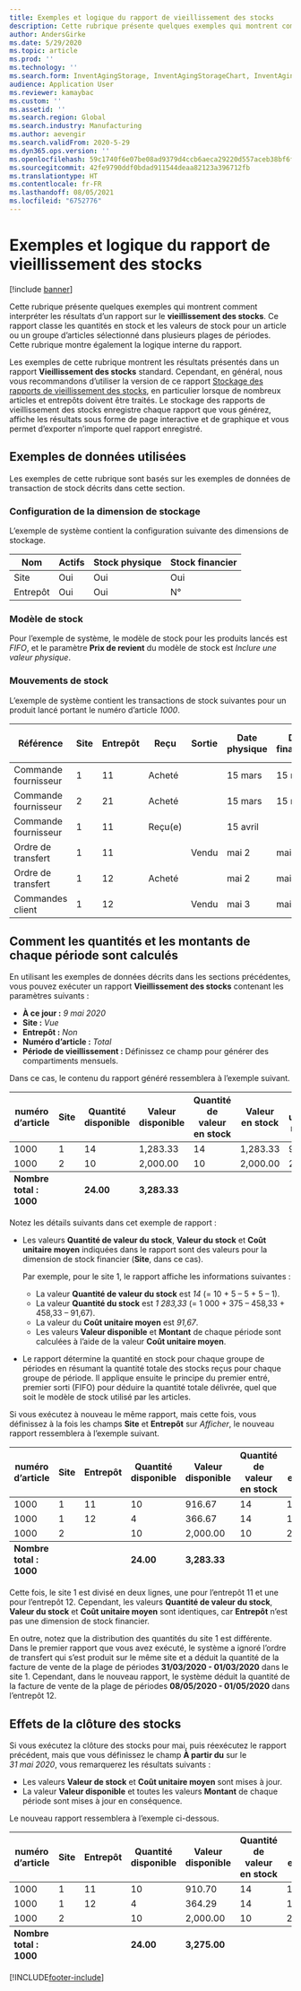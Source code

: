 ```yaml
---
title: Exemples et logique du rapport de vieillissement des stocks
description: Cette rubrique présente quelques exemples qui montrent comment interpréter les résultats d’un rapport de vieillissement des stocks.
author: AndersGirke
ms.date: 5/29/2020
ms.topic: article
ms.prod: ''
ms.technology: ''
ms.search.form: InventAgingStorage, InventAgingStorageChart, InventAgingStorageDetails
audience: Application User
ms.reviewer: kamaybac
ms.custom: ''
ms.assetid: ''
ms.search.region: Global
ms.search.industry: Manufacturing
ms.author: aevengir
ms.search.validFrom: 2020-5-29
ms.dyn365.ops.version: ''
ms.openlocfilehash: 59c1740f6e07be08ad9379d4ccb6aeca29220d557aceb38bf6faef946e16fee7
ms.sourcegitcommit: 42fe9790ddf0bdad911544deaa82123a396712fb
ms.translationtype: HT
ms.contentlocale: fr-FR
ms.lasthandoff: 08/05/2021
ms.locfileid: "6752776"
---
```

# <a name="inventory-aging-report-examples-and-logic"></a>Exemples et logique du rapport de vieillissement des stocks

[!include [banner](../includes/banner.md)]

Cette rubrique présente quelques exemples qui montrent comment interpréter les résultats d’un rapport sur le **vieillissement des stocks**. Ce rapport classe les quantités en stock et les valeurs de stock pour un article ou un groupe d’articles sélectionné dans plusieurs plages de périodes. Cette rubrique montre également la logique interne du rapport.

Les exemples de cette rubrique montrent les résultats présentés dans un rapport **Vieillissement des stocks** standard. Cependant, en général, nous vous recommandons d’utiliser la version de ce rapport [Stockage des rapports de vieillissement des stocks](inventory-aging-report-storage.md), en particulier lorsque de nombreux articles et entrepôts doivent être traités. Le stockage des rapports de vieillissement des stocks enregistre chaque rapport que vous générez, affiche les résultats sous forme de page interactive et de graphique et vous permet d’exporter n’importe quel rapport enregistré.

## <a name="sample-data-that-is-used-in-these-examples"></a>Exemples de données utilisées

Les exemples de cette rubrique sont basés sur les exemples de données de transaction de stock décrits dans cette section.

### <a name="storage-dimension-setup"></a>Configuration de la dimension de stockage

L’exemple de système contient la configuration suivante des dimensions de stockage.

| Nom      | Actifs | Stock physique | Stock financier |
|-----------|--------|--------------------|---------------------|
| Site      | Oui    | Oui                | Oui                 |
| Entrepôt | Oui    | Oui                | N°                  |

### <a name="inventory-model"></a>Modèle de stock

Pour l’exemple de système, le modèle de stock pour les produits lancés est *FIFO*, et le paramètre **Prix de revient** du modèle de stock est *Inclure une valeur physique*.

### <a name="inventory-transactions"></a>Mouvements de stock

L’exemple de système contient les transactions de stock suivantes pour un produit lancé portant le numéro d’article *1000*.

| Référence      | Site | Entrepôt | Reçu   | Sortie | Date physique | Date financière | Quantité | Coût | Montant du coût physique |
|----------------|------|-----------|-----------|-------|---------------|----------------|----------|-------------|----------------------|
| Commande fournisseur | 1    | 11        | Acheté |       | 15 mars      | 15 mars       | 10       | 1 000       | 1 000                |
| Commande fournisseur | 2    | 21        | Acheté |       | 15 mars      | 15 mars       | 10       | 2,000       | 2,000                |
| Commande fournisseur | 1    | 11        | Reçu(e)  |       | 15 avril      |                | 5        |             | 375                  |
| Ordre de transfert | 1    | 11        |           | Vendu  | mai 2         | mai 2          | -5       | -458,33     | -458,33              |
| Ordre de transfert | 1    | 12        | Acheté |       | mai 2         | mai 2          | 5        | 458.33      | 458.33               |
| Commandes client    | 1    | 12        |           | Vendu  | mai 3         | mai 3          | -1       | -91,67      | -91,67               |

## <a name="how-quantities-and-amounts-in-each-period-bucket-are-calculated"></a>Comment les quantités et les montants de chaque période sont calculés

En utilisant les exemples de données décrits dans les sections précédentes, vous pouvez exécuter un rapport **Vieillissement des stocks** contenant les paramètres suivants :

- **À ce jour :** *9 mai 2020*
- **Site :** *Vue*
- **Entrepôt :** *Non*
- **Numéro d’article :** *Total*
- **Période de vieillissement :** Définissez ce champ pour générer des compartiments mensuels.

Dans ce cas, le contenu du rapport généré ressemblera à l’exemple suivant.

<table>
<thead>
<tr>
    <th rowspan="2">numéro d’article</th>
    <th rowspan="2">Site</th>
    <th rowspan="2">Quantité disponible</th>
    <th rowspan="2">Valeur disponible</th>
    <th rowspan="2">Quantité de valeur en stock</th>
    <th rowspan="2">Valeur en stock</th>
    <th rowspan="2">Coût unitaire moyen</th>
    <th colspan="2">08/05/2020 - 01/05/2020</th>
    <th colspan="2">30/04/2020 - 01/04/2020</th>
    <th colspan="2">31/03/2020 - 01/03/2020</th>
</tr>
<tr>
    <th>P1:Quantité</th>
    <th>P1:Montant</th>
    <th>P2:Quantité</th>
    <th>P2:Montant</th>
    <th>P3:Quantité</th>
    <th>P3:Montant</th>
</tr>
</thead>
<tbody>
<tr>
    <td>1000</td>
    <td>1</td>
    <td>14</td>
    <td>1,283.33</td>
    <td>14</td>
    <td>1,283.33</td>
    <td>91.67</td>
    <td></td>
    <td></td>
    <td>5.00</td>
    <td>458.33</td>
    <td>9.00</td>
    <td>825.00</td>
</tr>
<tr>
    <td>1000</td>
    <td>2</td>
    <td>10</td>
    <td>2,000.00</td>
    <td>10</td>
    <td>2,000.00</td>
    <td>200.00</td>
    <td></td>
    <td></td>
    <td></td>
    <td></td>
    <td>10.00</td>
    <td>2,000.00</td>
</tr>
</tbody>
<tfoot>
<tr>
    <td><strong>Nombre total : 1000</strong></td>
    <td></td>
    <td><strong>24.00</strong></td>
    <td><strong>3,283.33</strong></td>
    <td></td>
    <td></td>
    <td></td>
    <td></td>
    <td></td>
    <td><strong>5.00</strong></td>
    <td><strong>458.33</strong></td>
    <td><strong>19</strong></td>
    <td><strong>2,825.00</strong></td>
</tr>
</tfoot>
</table>

Notez les détails suivants dans cet exemple de rapport :

- Les valeurs **Quantité de valeur du stock**, **Valeur du stock** et **Coût unitaire moyen** indiquées dans le rapport sont des valeurs pour la dimension de stock financier (**Site**, dans ce cas).

    Par exemple, pour le site 1, le rapport affiche les informations suivantes :

    - La valeur **Quantité de valeur du stock** est *14* (= 10 + 5 – 5 + 5 – 1).
    - La valeur **Quantité du stock** est *1 283,33* (= 1 000 + 375 – 458,33 + 458,33 – 91,67).
    - La valeur du **Coût unitaire moyen** est *91,67*.
    - Les valeurs **Valeur disponible** et **Montant** de chaque période sont calculées à l’aide de la valeur **Coût unitaire moyen**.

- Le rapport détermine la quantité en stock pour chaque groupe de périodes en résumant la quantité totale des stocks reçus pour chaque groupe de période. Il applique ensuite le principe du premier entré, premier sorti (FIFO) pour déduire la quantité totale délivrée, quel que soit le modèle de stock utilisé par les articles.

Si vous exécutez à nouveau le même rapport, mais cette fois, vous définissez à la fois les champs **Site** et **Entrepôt** sur *Afficher*, le nouveau rapport ressemblera à l’exemple suivant.

<table>
<thead>
<tr>
    <th rowspan="2">numéro d’article</th>
    <th rowspan="2">Site</th>
    <th rowspan="2">Entrepôt</th>
    <th rowspan="2">Quantité disponible</th>
    <th rowspan="2">Valeur disponible</th>
    <th rowspan="2">Quantité de valeur en stock</th>
    <th rowspan="2">Valeur en stock</th>
    <th rowspan="2">Coût unitaire moyen</th>
    <th colspan="2">08/05/2020 - 01/05/2020</th>
    <th colspan="2">30/04/2020 - 01/04/2020</th>
    <th colspan="2">31/03/2020 - 01/03/2020</th>
</tr>
<tr>
    <th>P1:Quantité</th>
    <th>P1:Montant</th>
    <th>P2:Quantité</th>
    <th>P2:Montant</th>
    <th>P3:Quantité</th>
    <th>P3:Montant</th>
</tr>
</thead>
<tbody>
<tr>
    <td>1000</td>
    <td>1</td>
    <td>11</td>
    <td>10</td>
    <td>916.67</td>
    <td>14</td>
    <td>1,283.33</td>
    <td>91.67</td>
    <td></td>
    <td></td>
    <td>5.00</td>
    <td>458.33</td>
    <td>5.00</td>
    <td>458.33</td>
</tr>
<tr>
    <td>1000</td>
    <td>1</td>
    <td>12</td>
    <td>4</td>
    <td>366.67</td>
    <td>14</td>
    <td>1,283.33</td>
    <td>91.67</td>
    <td>4.00</td>
    <td>366.67</td>
    <td></td>
    <td></td>
    <td></td>
    <td></td>
</tr>
<tr>
    <td>1000</td>
    <td>2</td>
    <td></td>
    <td>10</td>
    <td>2,000.00</td>
    <td>10</td>
    <td>2,000.00</td>
    <td>200.00</td>
    <td></td>
    <td></td>
    <td></td>
    <td></td>
    <td>10.00</td>
    <td>2,000.00</td>
</tr>
</tbody>
<tfoot>
<tr>
    <td><strong>Nombre total : 1000</strong></td>
    <td></td>
    <td></td>
    <td><strong>24.00</strong></td>
    <td><strong>3,283.33</strong></td>
    <td></td>
    <td></td>
    <td></td>
    <td><strong>4.00</strong></td>
    <td><strong>366.67</strong></td>
    <td><strong>5.00</strong></td>
    <td><strong>458.33</strong></td>
    <td><strong>15</strong></td>
    <td><strong>2,458.33</strong></td>
</tr>
</tfoot>
</table>

Cette fois, le site 1 est divisé en deux lignes, une pour l’entrepôt 11 et une pour l’entrepôt 12. Cependant, les valeurs **Quantité de valeur du stock**, **Valeur du stock** et **Coût unitaire moyen** sont identiques, car **Entrepôt** n’est pas une dimension de stock financier.

En outre, notez que la distribution des quantités du site 1 est différente. Dans le premier rapport que vous avez exécuté, le système a ignoré l’ordre de transfert qui s’est produit sur le même site et a déduit la quantité de la facture de vente de la plage de périodes **31/03/2020 - 01/03/2020** dans le site 1. Cependant, dans le nouveau rapport, le système déduit la quantité de la facture de vente de la plage de périodes **08/05/2020 - 01/05/2020** dans l’entrepôt 12.

## <a name="effects-of-inventory-closing"></a>Effets de la clôture des stocks

Si vous exécutez la clôture des stocks pour mai, puis réexécutez le rapport précédent, mais que vous définissez le champ **À partir du** sur le *31 mai 2020*, vous remarquerez les résultats suivants :

- Les valeurs **Valeur de stock** et **Coût unitaire moyen** sont mises à jour.
- La valeur **Valeur disponible** et toutes les valeurs **Montant** de chaque période sont mises à jour en conséquence.

Le nouveau rapport ressemblera à l’exemple ci-dessous.

<table>
<thead>
<tr>
    <th rowspan="2">numéro d’article</th>
    <th rowspan="2">Site</th>
    <th rowspan="2">Entrepôt</th>
    <th rowspan="2">Quantité disponible</th>
    <th rowspan="2">Valeur disponible</th>
    <th rowspan="2">Quantité de valeur en stock</th>
    <th rowspan="2">Valeur en stock</th>
    <th rowspan="2">Coût unitaire moyen</th>
    <th colspan="2">31/05/2020 - 01/05/2020</th>
    <th colspan="2">30/04/2020 - 01/04/2020</th>
    <th colspan="2">31/03/2020 - 01/03/2020</th>
</tr>
<tr>
    <th>P1:Quantité</th>
    <th>P1:Montant</th>
    <th>P2:Quantité</th>
    <th>P2:Montant</th>
    <th>P3:Quantité</th>
    <th>P3:Montant</th>
</tr>
</thead>
<tbody>
<tr>
    <td>1000</td>
    <td>1</td>
    <td>11</td>
    <td>10</td>
    <td>910.70</td>
    <td>14</td>
    <td>1,275.00</td>
    <td>91.07</td>
    <td>0,00</td>
    <td></td>
    <td>5.00</td>
    <td>455.36</td>
    <td>5.00</td>
    <td>455.36</td>
</tr>
<tr>
    <td>1000</td>
    <td>1</td>
    <td>12</td>
    <td>4</td>
    <td>364.29</td>
    <td>14</td>
    <td>1,275.00</td>
    <td>91.07</td>
    <td>4.00</td>
    <td>364.29</td>
    <td></td>
    <td></td>
    <td></td>
    <td></td>
</tr>
<tr>
    <td>1000</td>
    <td>2</td>
    <td></td>
    <td>10</td>
    <td>2,000.00</td>
    <td>10</td>
    <td>2,000.00</td>
    <td>200.00</td>
    <td></td>
    <td></td>
    <td></td>
    <td></td>
    <td>10.00</td>
    <td>2,000.00</td>
</tr>
</tbody>
<tfoot>
<tr>
    <td><strong>Nombre total : 1000</strong></td>
    <td></td>
    <td></td>
    <td><strong>24.00</strong></td>
    <td><strong>3,275.00</strong></td>
    <td></td>
    <td></td>
    <td></td>
    <td><strong>4.00</strong></td>
    <td><strong>364.29</strong></td>
    <td><strong>5.00</strong></td>
    <td><strong>455.36</strong></td>
    <td><strong>15</strong></td>
    <td><strong>2,455.36</strong></td>
</tr>
</tfoot>
</table>


[!INCLUDE[footer-include](../../includes/footer-banner.md)]